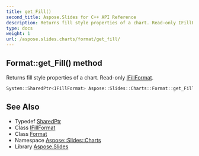 ```yaml
---
title: get_Fill()
second_title: Aspose.Slides for C++ API Reference
description: Returns fill style properties of a chart. Read-only IFillFormat.
type: docs
weight: 1
url: /aspose.slides.charts/format/get_fill/
---
```

## Format::get_Fill() method


Returns fill style properties of a chart. Read-only [IFillFormat](../../../aspose.slides/ifillformat/).

```cpp
System::SharedPtr<IFillFormat> Aspose::Slides::Charts::Format::get_Fill() override
```

## See Also

* Typedef [SharedPtr](../../../system/sharedptr/)
* Class [IFillFormat](../../../aspose.slides/ifillformat/)
* Class [Format](../)
* Namespace [Aspose::Slides::Charts](../../)
* Library [Aspose.Slides](../../../)